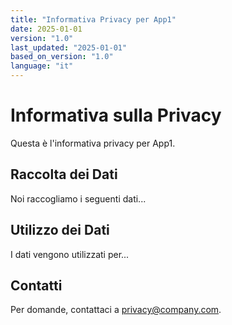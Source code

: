 ```yaml
---
title: "Informativa Privacy per App1"
date: 2025-01-01
version: "1.0"
last_updated: "2025-01-01"
based_on_version: "1.0"
language: "it"
---
```


# Informativa sulla Privacy

Questa è l'informativa privacy per App1.

## Raccolta dei Dati

Noi raccogliamo i seguenti dati...

## Utilizzo dei Dati

I dati vengono utilizzati per...

## Contatti

Per domande, contattaci a privacy@company.com.
